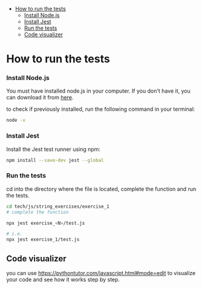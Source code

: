 

<!-- toc -->

- [How to run the tests](#how-to-run-the-tests)
    + [Install Node.js](#install-nodejs)
    + [Install Jest](#install-jest)
    + [Run the tests](#run-the-tests)
  * [Code visualizer](#code-visualizer)

<!-- tocstop -->

# How to run the tests
### Install Node.js
You must have installed node.js in your computer. If you don't have it, you can download it from [here](https://nodejs.org/en/download/).

to check if previously installed, run the following command in your terminal:
```bash
node -v
```

### Install Jest

Install the Jest test runner using npm:

```bash
npm install --save-dev jest --global
```

### Run the tests
cd into the directory where the file is located, complete the function and run the tests.

```bash
cd tech/js/string_exercises/exercise_1
# complete the function

npx jest exercise_<N>/test.js

# i.e. 
npx jest exercise_1/test.js
```


## Code visualizer
you can use https://pythontutor.com/javascript.html#mode=edit to visualize your code and see how it works step by step.
